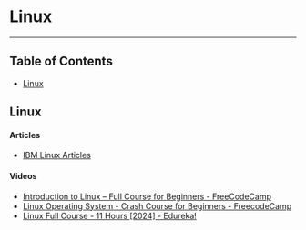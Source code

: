# Linux

---

## Table of Contents

- [Linux](https://www.kernel.org/doc/html/v4.12/index.html)

## Linux

#### Articles

- [IBM Linux Articles](https://developer.ibm.com/technologies/linux/articles/)

#### Videos

- [Introduction to Linux – Full Course for Beginners - FreeCodeCamp](https://www.youtube.com/watch?v=sWbUDq4S6Y8)
- [Linux Operating System - Crash Course for Beginners - FreecodeCamp](https://www.youtube.com/watch?v=ROjZy1WbCIA)
- [Linux Full Course - 11 Hours [2024] - Edureka!](https://www.youtube.com/watch?v=bz0ZCUv5rYo)
